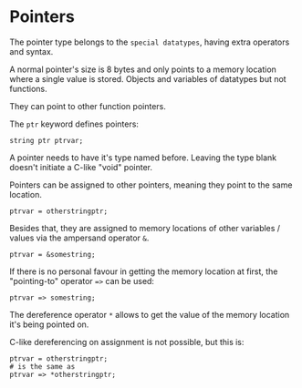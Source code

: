 # Pointers

The pointer type belongs to the `special datatypes`,
having extra operators and syntax.

A normal pointer's size is 8 bytes and only points to a memory location where a single value is stored. Objects and variables of datatypes but not functions.

They can point to other function pointers.

The `ptr` keyword defines pointers:

```
string ptr ptrvar;
```

A pointer needs to have it's type named before. Leaving the type blank doesn't initiate a C-like "void" pointer.

Pointers can be assigned to other pointers, meaning they point to the same location.

```
ptrvar = otherstringptr;
```

Besides that, they are assigned to memory locations of other variables / values via the ampersand operator `&`.

```
ptrvar = &somestring;
```

If there is no personal favour in getting the memory location at first, the "pointing-to" operator `=>` can be used:

```
ptrvar => somestring;
```

The dereference operator `*` allows to get the value of the memory location it's being pointed on.

C-like dereferencing on assignment is not possible, but this is:

```
ptrvar = otherstringptr;
# is the same as
ptrvar => *otherstringptr;
```
